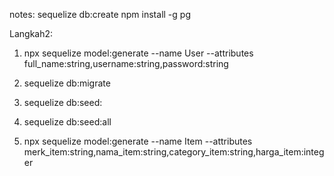 notes:
sequelize db:create
npm install -g pg

Langkah2:

1. npx sequelize model:generate --name User --attributes full_name:string,username:string,password:string

2. sequelize db:migrate

3. sequelize db:seed:

4. sequelize db:seed:all

5. npx sequelize model:generate --name Item --attributes merk_item:string,nama_item:string,category_item:string,harga_item:integer